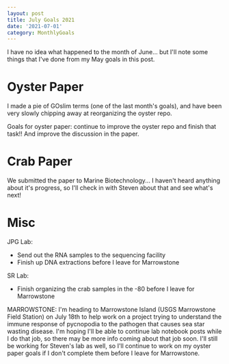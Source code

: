 ```yaml
---
layout: post
title: July Goals 2021
date: '2021-07-01'
category: MonthlyGoals
---
```


I have no idea what happened to the month of June... but I'll note some things that I've done from my May goals in this post. 

# Oyster Paper
I made a pie of GOslim terms (one of the last month's goals), and have been very slowly chipping away at reorganizing the oyster repo. 

Goals for oyster paper: continue to improve the oyster repo and finish that task!! And improve the discussion in the paper. 

# Crab Paper
We submitted the paper to Marine Biotechnology... I haven't heard anything about it's progress, so I'll check in with Steven about that and see what's next!

# Misc
JPG Lab:    
- Send out the RNA samples to the sequencing facility
- Finish up DNA extractions before I leave for Marrowstone 

SR Lab:
- Finish organizing the crab samples in the -80 before I leave for Marrowstone

MARROWSTONE: 
I'm heading to Marrowstone Island (USGS Marrowstone Field Station) on July 18th to help work on a project trying to understand the immune response of pycnopodia to the pathogen that causes sea star wasting disease. I'm hoping I'll be able to continue lab notebook posts while I do that job, so there may be more info coming about that job soon. I'll still be working for Steven's lab as well, so I'll continue to work on my oyster paper goals if I don't complete them before I leave for Marrowstone. 

